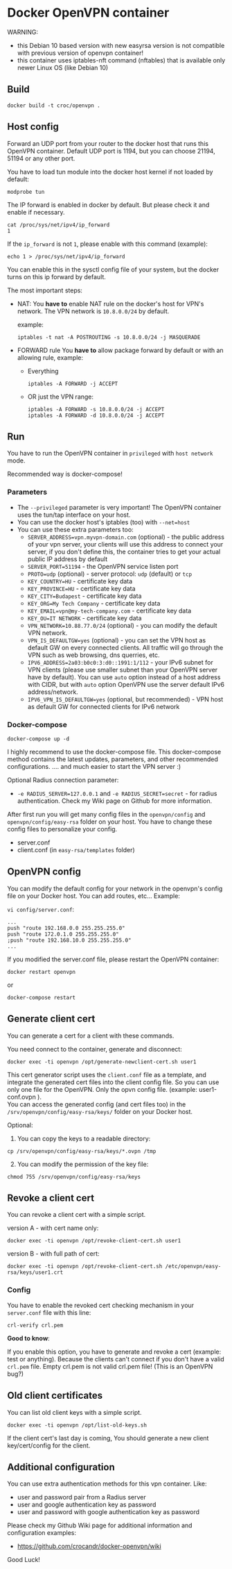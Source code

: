 # Docker OpenVPN container

WARNING:

  - this Debian 10 based version with new easyrsa version is not compatible with previous version of openvpn container!
  - this container uses iptables-nft command (nftables) that is available only newer Linux OS (like Debian 10)

## Build

```
docker build -t croc/openvpn .
```

## Host config

Forward an UDP port from your router to the docker host that runs this OpenVPN container.
Default UDP port is 1194, but you can choose 21194, 51194 or any other port.

You have to load tun module into the docker host kernel if not loaded by default:

```
modprobe tun
```

The IP forward is enabled in docker by default. But please check it and enable if necessary.

```
cat /proc/sys/net/ipv4/ip_forward
1
```

If the `ip_forward` is not `1`, please enable with this command (example):

```
echo 1 > /proc/sys/net/ipv4/ip_forward
```

You can enable this in the sysctl config file of your system, but the docker turns on this ip forward by default.

The most important steps:

  - NAT:
    You **have to** enable NAT rule on the docker's host for VPN's network.
    The VPN network is `10.8.0.0/24` by default.

    example:
    ```
    iptables -t nat -A POSTROUTING -s 10.8.0.0/24 -j MASQUERADE
    ```

  - FORWARD rule
    You **have to** allow package forward by default or with an allowing rule, example:
    
      - Everything
        ```
        iptables -A FORWARD -j ACCEPT
        ```
      - OR just the VPN range:
        ```
        iptables -A FORWARD -s 10.8.0.0/24 -j ACCEPT
        iptables -A FORWARD -d 10.8.0.0/24 -j ACCEPT
        ```


## Run

You have to run the OpenVPN container in `privileged` with `host network` mode.

Recommended way is docker-compose!

### Parameters

  - The `--privileged` parameter is very important! The OpenVPN container uses the tun/tap interface on your host.
  - You can use the docker host's iptables (too) with `--net=host`
  - You can use these extra parameters too:
      - `SERVER_ADDRESS=vpn.myvpn-domain.com` (optional) - the public address of your vpn server, your clients will use this address to connect your server, if you don't define this, the container tries to get your actual public IP address by default
      - `SERVER_PORT=51194` - the OpenVPN service listen port
      - `PROTO=udp` (optional) - server protocol: `udp` (default) or `tcp`
      - `KEY_COUNTRY=HU` - certificate key data
      - `KEY_PROVINCE=HU` - certificate key data
      - `KEY_CITY=Budapest` - certificate key data
      - `KEY_ORG=My Tech Company` - certificate key data
      - `KEY_EMAIL=vpn@my-tech-company.com` - certificate key data
      - `KEY_OU=IT NETWORK` - certificate key data
      - `VPN_NETWORK=10.88.77.0/24` (optional) - you can modify the default VPN network.
      - `VPN_IS_DEFAULTGW=yes` (optional) - you can set the VPN host as default GW on every connected clients. All traffic will go through the VPN such as web browsing, dns querries, etc.
      - `IPV6_ADDRESS=2a03:b0c0:3:d0::1991:1/112` - your IPv6 subnet for VPN clients (please use smaller subnet than your OpenVPN server have by default). You can use `auto` option instead of a host address with CIDR, but with `auto` option OpenVPN use the server default IPv6 address/network.
      - `IPV6_VPN_IS_DEFAULTGW=yes` (optional, but recommended) - VPN host as default GW for connected clients for IPv6 network

### Docker-compose

```
docker-compose up -d
```

I highly recommend to use the docker-compose file. This docker-compose method contains the latest updates, parameters, and other recommended configurations. .... and much easier to start the VPN server :)

Optional Radius connection parameter:
  - `-e RADIUS_SERVER=127.0.0.1` and `-e RADIUS_SECRET=secret` - for radius authentication. Check my Wiki page on Github for more information.

After first run you will get many config files in the `openvpn/config` and `openvpn/config/easy-rsa` folder on your host. You have to change these config files to personalize your config.

  - server.conf
  - client.conf (in `easy-rsa/templates` folder)


## OpenVPN config

You can modify the default config for your network in the openvpn's config file on your Docker host.
You can add routes, etc... Example:

`vi config/server.conf`:

```
...
push "route 192.168.0.0 255.255.255.0"
push "route 172.0.1.0 255.255.255.0"
;push "route 192.168.10.0 255.255.255.0"
...
```

If you modified the server.conf file, please restart the OpenVPN container:

```
docker restart openvpn
```
or
```
docker-compose restart
```

## Generate client cert

You can generate a cert for a client with these commands.

You need connect to the container, generate and disconnect:

```
docker exec -ti openvpn /opt/generate-newclient-cert.sh user1
```

This cert generator script uses the `client.conf` file as a template, and integrate the generated cert files into the client config file. So you can use only one file for the OpenVPN. Only the opvn config file. (example: user1-conf.ovpn ).  
You can access the generated config (and cert files too) in the `/srv/openvpn/config/easy-rsa/keys/` folder on your Docker host.

Optional:

  1. You can copy the keys to a readable directory:
```
cp /srv/openvpn/config/easy-rsa/keys/*.ovpn /tmp
```
  2. You can modify the permission of the key file:
```
chmod 755 /srv/openvpn/config/easy-rsa/keys
```

## Revoke a client cert

You can revoke a client cert with a simple script.

version A - with cert name only:
```
docker exec -ti openvpn /opt/revoke-client-cert.sh user1 
```

version B - with full path of cert:
```
docker exec -ti openvpn /opt/revoke-client-cert.sh /etc/openvpn/easy-rsa/keys/user1.crt 
```

### Config

You have to enable the revoked cert checking mechanism in your `server.conf` file with this line:
```
crl-verify crl.pem
```

**Good to know**:

If you enable this option, you have to generate and revoke a cert (example: test or anything).
Because the clients can't connect if you don't have a valid `crl.pem` file. Empty crl.pem is not valid crl.pem file! (This is an OpenVPN bug?)

## Old client certificates

You can list old client keys with a simple script.

```
docker exec -ti openvpn /opt/list-old-keys.sh
```

If the client cert's last day is coming, You should generate a new client key/cert/config for the client.

## Additional configuration

You can use extra authentication methods for this vpn container. Like:

  - user and password pair from a Radius server
  - user and google authentication key as password
  - user and password with google authentication key as password

Please check my Github Wiki page for additional information and configuration examples:
  - https://github.com/crocandr/docker-openvpn/wiki




Good Luck!
